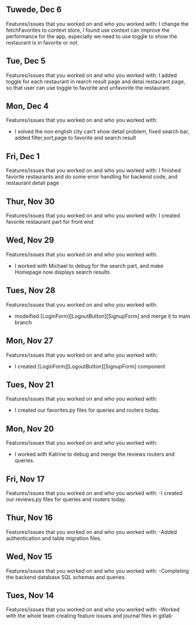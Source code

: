 ## Tuwede, Dec 6
Features/issues that you worked on and who you worked with:
I change the fetchFavorites to context store, I found use context can improve the performance for the app, especially we need to use toggle to show the restaurant is in favorite or not.

## Tue, Dec 5
Features/issues that you worked on and who you worked with:
I added toggle for each restaurant in rearch result page and detai restaurant page, so that user can use toggle to favorite and unfavorite the restaurant. 

## Mon, Dec 4
Features/issues that you worked on and who you worked with:
- I solved the non english city can’t show detail problem, fixed search bar, added filter,sort,page to favorite and search result

## Fri, Dec 1
Features/issues that you worked on and who you worked with:
I finished favorite restaurants and do some error handling for backend code, and restaurant detail page 

## Thur, Nov 30
Features/issues that you worked on and who you worked with:
I created favorite restaurant part for front end

## Wed, Nov 29
Features/issues that you worked on and who you worked with:
- I worked with Michael to debug for the search part, and make Homepage now displays search results

## Tues, Nov 28
Features/issues that you worked on and who you worked with:
- modeified [LoginForm][LogoutButton][SignupForm] and merge it to main branch

## Mon, Nov 27
Features/issues that you worked on and who you worked with:
- I created [LoginForm][LogoutButton][SignupForm] component

## Tues, Nov 21
Features/issues that you worked on and who you worked with:
- I created our favorites.py files for queries and routers today.

## Mon, Nov 20
Features/issues that you worked on and who you worked with:
- I worked with Katrine to debug and merge the reviews routers and queries.

## Fri, Nov 17
Features/issues that you worked on and who you worked with:
-I created our reviews.py files for queries and routers today.

## Thur, Nov 16
Features/issues that you worked on and who you worked with:
-Added authentication and table migration files.

## Wed, Nov 15
Features/issues that you worked on and who you worked with:
-Completing the backend database SQL schemas and queries.


## Tues, Nov 14
Features/issues that you worked on and who you worked with:
-Worked with the whole team creating feature issues and journal files in gitlab